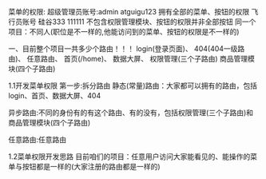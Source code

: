 菜单的权限:
超级管理员账号:admin atguigu123 拥有全部的菜单、按钮的权限
飞行员账号 硅谷333 111111 不包含权限管理模块、按钮的权限并非全部按钮
同一个项目：不同人(职位是不一样的,他能访问到的菜单、按钮的权限是不一样的)

一、目前整个项目一共多少个路由！！！
login(登录页面)、
404(404一级路由)、
任意路由、
首页(/home)、
数据大屏、
权限管理(三个子路由)
商品管理模块(四个子路由)

1.1开发菜单权限
第一步:拆分路由
静态(常量)路由：大家都可以拥有的路由，包括login、首页、数据大屏、404

异步路由:不同的身份有的有这个路由、有的没有，包括权限管理(三个子路由)和商品管理模块(四个子路由)

任意路由:任意路由

1.2菜单权限开发思路
目前咱们的项目：任意用户访问大家能看见的、能操作的菜单与按钮都是一样的(大家注册的路由都是一样的)
